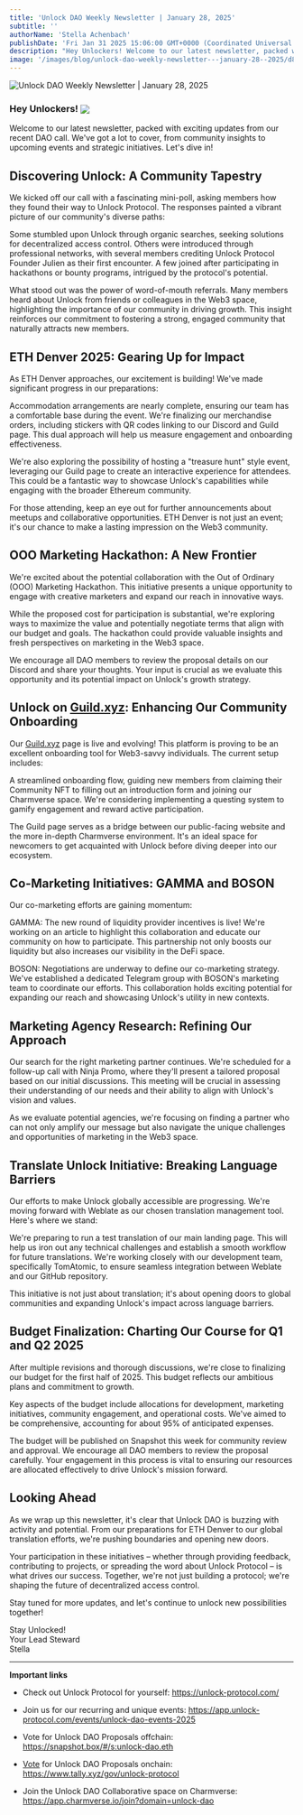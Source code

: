 ```yaml
---
title: 'Unlock DAO Weekly Newsletter | January 28, 2025'
subtitle: ''
authorName: 'Stella Achenbach'
publishDate: 'Fri Jan 31 2025 15:06:00 GMT+0000 (Coordinated Universal Time)'
description: "Hey Unlockers! Welcome to our latest newsletter, packed with exciting updates from our recent DAO call. We've got a lot to cover, from community insights to upcoming events and strategic initiatives. Let's dive in!Discovering Unlock: A Community TapestryWe kicked off our call with a fascinating mini-poll, asking members how they found their way to Unlock Protocol. The responses painted a vibrant picture of our community's diverse paths: Some stumbled upon Unlock through organic searches, seek..."
image: '/images/blog/unlock-dao-weekly-newsletter---january-28--2025/d814d418f16a5f64b37035b6bff62668.jpg'
---
```


![Unlock DAO Weekly Newsletter | January 28, 2025](https://storage.googleapis.com/papyrus_images/d814d418f16a5f64b37035b6bff62668.jpg)

<div class="relative header-and-anchor"><h3 id="h-hey-unlockers">Hey Unlockers! <span data-name="unlock" class="emoji" data-type="emoji"><img src="/images/blog/unlock-dao-weekly-newsletter---january-28--2025/1f513.png" draggable="false" loading="lazy" align="absmiddle"></span></h3></div><p>Welcome to our latest newsletter, packed with exciting updates from our recent DAO call. We've got a lot to cover, from community insights to upcoming events and strategic initiatives. Let's dive in!</p><div class="relative header-and-anchor"><h2 id="h-discovering-unlock-a-community-tapestry">Discovering Unlock: A Community Tapestry</h2></div><p>We kicked off our call with a fascinating mini-poll, asking members how they found their way to Unlock Protocol. The responses painted a vibrant picture of our community's diverse paths:</p><p>Some stumbled upon Unlock through organic searches, seeking solutions for decentralized access control. Others were introduced through professional networks, with several members crediting Unlock Protocol Founder Julien as their first encounter. A few joined after participating in hackathons or bounty programs, intrigued by the protocol's potential.</p><p>What stood out was the power of word-of-mouth referrals. Many members heard about Unlock from friends or colleagues in the Web3 space, highlighting the importance of our community in driving growth. This insight reinforces our commitment to fostering a strong, engaged community that naturally attracts new members.</p><div class="relative header-and-anchor"><h2 id="h-eth-denver-2025-gearing-up-for-impact">ETH Denver 2025: Gearing Up for Impact</h2></div><p>As ETH Denver approaches, our excitement is building! We've made significant progress in our preparations:</p><p>Accommodation arrangements are nearly complete, ensuring our team has a comfortable base during the event. We're finalizing our merchandise orders, including stickers with QR codes linking to our Discord and Guild page. This dual approach will help us measure engagement and onboarding effectiveness.</p><p>We're also exploring the possibility of hosting a "treasure hunt" style event, leveraging our Guild page to create an interactive experience for attendees. This could be a fantastic way to showcase Unlock's capabilities while engaging with the broader Ethereum community.</p><p>For those attending, keep an eye out for further announcements about meetups and collaborative opportunities. ETH Denver is not just an event; it's our chance to make a lasting impression on the Web3 community.</p><div class="relative header-and-anchor"><h2 id="h-ooo-marketing-hackathon-a-new-frontier">OOO Marketing Hackathon: A New Frontier</h2></div><p>We're excited about the potential collaboration with the Out of Ordinary (OOO) Marketing Hackathon. This initiative presents a unique opportunity to engage with creative marketers and expand our reach in innovative ways.</p><p>While the proposed cost for participation is substantial, we're exploring ways to maximize the value and potentially negotiate terms that align with our budget and goals. The hackathon could provide valuable insights and fresh perspectives on marketing in the Web3 space.</p><p>We encourage all DAO members to review the proposal details on our Discord and share your thoughts. Your input is crucial as we evaluate this opportunity and its potential impact on Unlock's growth strategy.</p><div class="relative header-and-anchor"><h2 id="h-unlock-on-guildxyz-enhancing-our-community-onboarding">Unlock on <a target="_blank" rel="noopener noreferrer nofollow ugc" class="dont-break-out" href="http://Guild.xyz">Guild.xyz</a>: Enhancing Our Community Onboarding</h2></div><p>Our <a target="_blank" rel="noopener noreferrer nofollow ugc" class="dont-break-out" href="http://Guild.xyz">Guild.xyz</a> page is live and evolving! This platform is proving to be an excellent onboarding tool for Web3-savvy individuals. The current setup includes:</p><p>A streamlined onboarding flow, guiding new members from claiming their Community NFT to filling out an introduction form and joining our Charmverse space. We're considering implementing a questing system to gamify engagement and reward active participation.</p><p>The Guild page serves as a bridge between our public-facing website and the more in-depth Charmverse environment. It's an ideal space for newcomers to get acquainted with Unlock before diving deeper into our ecosystem.</p><div class="relative header-and-anchor"><h2 id="h-co-marketing-initiatives-gamma-and-boson">Co-Marketing Initiatives: GAMMA and BOSON</h2></div><p>Our co-marketing efforts are gaining momentum:</p><p>GAMMA: The new round of liquidity provider incentives is live! We're working on an article to highlight this collaboration and educate our community on how to participate. This partnership not only boosts our liquidity but also increases our visibility in the DeFi space.</p><p>BOSON: Negotiations are underway to define our co-marketing strategy. We've established a dedicated Telegram group with BOSON's marketing team to coordinate our efforts. This collaboration holds exciting potential for expanding our reach and showcasing Unlock's utility in new contexts.</p><div class="relative header-and-anchor"><h2 id="h-marketing-agency-research-refining-our-approach">Marketing Agency Research: Refining Our Approach</h2></div><p>Our search for the right marketing partner continues. We're scheduled for a follow-up call with Ninja Promo, where they'll present a tailored proposal based on our initial discussions. This meeting will be crucial in assessing their understanding of our needs and their ability to align with Unlock's vision and values.</p><p>As we evaluate potential agencies, we're focusing on finding a partner who can not only amplify our message but also navigate the unique challenges and opportunities of marketing in the Web3 space.</p><div class="relative header-and-anchor"><h2 id="h-translate-unlock-initiative-breaking-language-barriers">Translate Unlock Initiative: Breaking Language Barriers</h2></div><p>Our efforts to make Unlock globally accessible are progressing. We're moving forward with Weblate as our chosen translation management tool. Here's where we stand:</p><p>We're preparing to run a test translation of our main landing page. This will help us iron out any technical challenges and establish a smooth workflow for future translations. We're working closely with our development team, specifically TomAtomic, to ensure seamless integration between Weblate and our GitHub repository.</p><p>This initiative is not just about translation; it's about opening doors to global communities and expanding Unlock's impact across language barriers.</p><div class="relative header-and-anchor"><h2 id="h-budget-finalization-charting-our-course-for-q1-and-q2-2025">Budget Finalization: Charting Our Course for Q1 and Q2 2025</h2></div><p>After multiple revisions and thorough discussions, we're close to finalizing our budget for the first half of 2025. This budget reflects our ambitious plans and commitment to growth.</p><p>Key aspects of the budget include allocations for development, marketing initiatives, community engagement, and operational costs. We've aimed to be comprehensive, accounting for about 95% of anticipated expenses.</p><p>The budget will be published on Snapshot this week for community review and approval. We encourage all DAO members to review the proposal carefully. Your engagement in this process is vital to ensuring our resources are allocated effectively to drive Unlock's mission forward.</p><div class="relative header-and-anchor"><h2 id="h-looking-ahead">Looking Ahead</h2></div><p>As we wrap up this newsletter, it's clear that Unlock DAO is buzzing with activity and potential. From our preparations for ETH Denver to our global translation efforts, we're pushing boundaries and opening new doors.</p><p>Your participation in these initiatives – whether through providing feedback, contributing to projects, or spreading the word about Unlock Protocol – is what drives our success. Together, we're not just building a protocol; we're shaping the future of decentralized access control.</p><p>Stay tuned for more updates, and let's continue to unlock new possibilities together!</p><p>Stay Unlocked!<br>Your Lead Steward<br>Stella</p><hr><p><strong>Important links</strong></p><ul><li><p>Check out Unlock Protocol for yourself: <a target="_blank" rel="noopener noreferrer nofollow ugc" class="dont-break-out" href="https://unlock-protocol.com/">https://unlock-protocol.com/</a></p></li><li><p>Join us for our recurring and unique events: <a target="_blank" rel="noopener noreferrer nofollow ugc" class="dont-break-out" href="https://app.unlock-protocol.com/events/unlock-dao-events-2025">https://app.unlock-protocol.com/events/unlock-dao-events-2025</a></p></li><li><p>Vote for Unlock DAO Proposals offchain: <a target="_blank" rel="noopener noreferrer nofollow ugc" class="dont-break-out" href="https://snapshot.box/#/s:unlock-dao.eth￼Vote">https://snapshot.box/#/s:unlock-dao.eth</a></p></li><li><p><a target="_blank" rel="noopener noreferrer nofollow ugc" class="dont-break-out" href="https://snapshot.box/#/s:unlock-dao.eth￼Vote">Vote</a> for Unlock DAO Proposals onchain: <a target="_blank" rel="noopener noreferrer nofollow ugc" class="dont-break-out" href="https://www.tally.xyz/gov/unlock-protocol">https://www.tally.xyz/gov/unlock-protocol</a></p></li><li><p>Join the Unlock DAO Collaborative space on Charmverse: <a target="_blank" rel="noopener noreferrer nofollow ugc" class="dont-break-out" href="https://app.charmverse.io/join?domain=unlock-dao">https://app.charmverse.io/join?domain=unlock-dao</a></p></li></ul><p></p>
